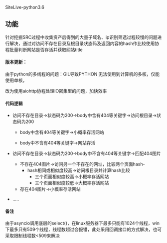 SiteLive-python3.6

## 功能

针对挖掘SRC过程中收集资产后得到的大量子域名、ip识别筛选过程较慢的问题进行解决，通过对访问不存在目录及根目录状态码及返回内容的hash作比较使用协程批量判断网站是否存活并获取网站title

#### 版本更新：

由于python的多线程的问题：GIL导致PYTHON 无法使用到计算机的多核，仅能使用单核，

改为使用aiohttp协程处理IO密集型的问题，加快效率

#### 代码逻辑

+ 访问不存在目录->状态码为200->body中含有404等关键字->访问根目录->状态码为200

  + body中含有404等关键字->小概率存活网站

  + body中不含有404等关键字->网站存活

+ 访问不存在目录->状态码为200->body中不含有404等关键字->匹配404图片
	+ 不存在404图片->访问另一个不存在的网址，比较两个页面hash-
		+ hash相同或相似度较高->访问根目录并计算hash比较
			+ 三个页面相似度较高->小概率存活网站  
			+ 三个页面相似度较低->大概率存活网站
    + 存在404图片->小概率存活网站   
  
+ .....

#### 备注
由于asyncio调用底层的select()，在linux服务器下最多只能有1024个线程，win下最多只有509个线程，线程数超过会报错，此处采用回调接口的方式解决，也可采取限制线程数<509来解决


